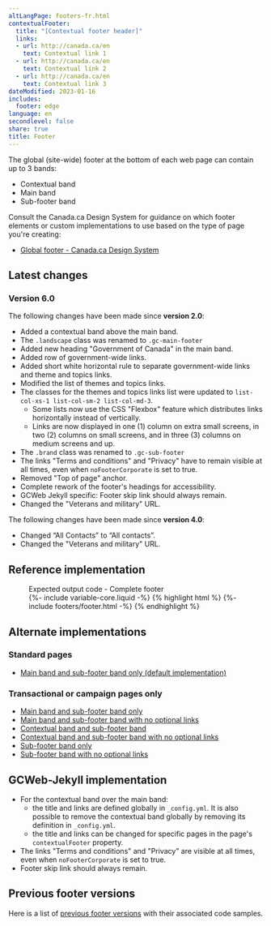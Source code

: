 ```yaml
---
altLangPage: footers-fr.html
contextualFooter:
  title: "[Contextual footer header]"
  links:
  - url: http://canada.ca/en
    text: Contextual link 1
  - url: http://canada.ca/en
    text: Contextual link 2
  - url: http://canada.ca/en
    text: Contextual link 3
dateModified: 2023-01-16
includes:
  footer: edge
language: en
secondlevel: false
share: true
title: Footer
---
```

<div class="wb-prettify all-pre hide"></div>

The global (site-wide) footer at the bottom of each web page can contain up to 3 bands:
* Contextual band
* Main band
* Sub-footer band

Consult the Canada.ca Design System for guidance on which footer elements or custom implementations to use based on the type of page you're creating:
* [Global footer - Canada.ca Design System](https://design.canada.ca/common-design-patterns/site-footer.html)

## Latest changes

### Version 6.0

The following changes have been made since **version 2.0**:
* Added a contextual band above the main band.
* The `.landscape` class was renamed to `.gc-main-footer`
* Added new heading "Government of Canada" in the main band.
* Added row of government-wide links.
* Added short white horizontal rule to separate government-wide links and theme and topics links.
* Modified the list of themes and topics links.
* The classes for the themes and topics links list were updated to `list-col-xs-1 list-col-sm-2 list-col-md-3`.
  * Some lists now use the CSS "Flexbox" feature which distributes links horizontally instead of vertically.
  * Links are now displayed in one (1) column on extra small screens, in two (2) columns on small screens, and in three (3) columns on medium screens and up.
* The `.brand` class was renamed to `.gc-sub-footer`
* The links "Terms and conditions" and "Privacy" have to remain visible at all times, even when `noFooterCorporate` is set to true.
* Removed "Top of page" anchor.
* Complete rework of the footer's headings for accessibility.
* GCWeb Jekyll specific: Footer skip link should always remain.
* Changed the "Veterans and military" URL.

The following changes have been made since **version 4.0**:
* Changed “All Contacts” to “All contacts”.
* Changed the "Veterans and military" URL.

## Reference implementation

<figure>
  <figcaption class="h3">Expected output code - Complete footer</figcaption>
{%- include variable-core.liquid -%}
{% highlight html %}
	{%- include footers/footer.html -%}
{% endhighlight %}
</figure>

## Alternate implementations

### Standard pages

* [Main band and sub-footer band only (default implementation)](no-footer-contextual-en.html)

### Transactional or campaign pages only

* [Main band and sub-footer band only](no-footer-contextual-en.html)
* [Main band and sub-footer band with no optional links](only-footer-main-en.html)
* [Contextual band and sub-footer band](no-footer-main-en.html)
* [Contextual band and sub-footer band with no optional links](only-footer-contextual-en.html)
* [Sub-footer band only](only-footer-corporate-en.html)
* [Sub-footer band with no optional links](no-footers-en.html)

## GCWeb-Jekyll implementation

* For the contextual band over the main band: 
  * the title and links are defined globally in `_config.yml`. It is also possible to remove the contextual band globally by removing its definition in `_config.yml`.
  * the title and links can be changed for specific pages in the page's `contextualFooter` property.
* The links "Terms and conditions" and "Privacy" are visible at all times, even when `noFooterCorporate` is set to true.
* Footer skip link should always remain.

## Previous footer versions

Here is a list of [previous footer versions](old-footers-en.html) with their associated code samples.
